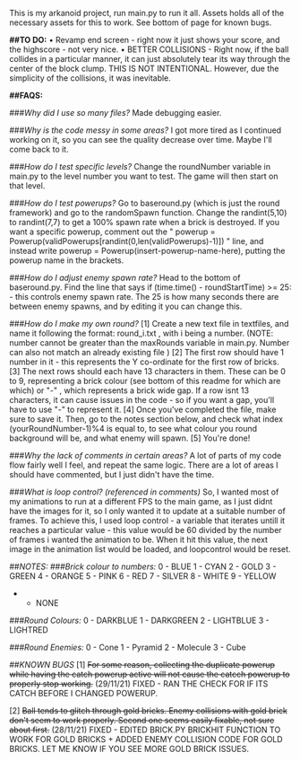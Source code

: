 This is my arkanoid project, run main.py to run it all. Assets holds all of the necessary assets for this to work. See bottom of page for known bugs. 

**##TO DO:**
• Revamp end screen - right now it just shows your score, and the highscore - not very nice. 
• BETTER COLLISIONS - Right now, if the ball collides in a particular manner, it can just absolutely tear its way through the center of the block clump. THIS IS NOT INTENTIONAL. However, due the simplicity of the collisions, it was inevitable. 

**##FAQS:**

###*Why did I use so many files?* 
Made debugging easier. 

###*Why is the code messy in some areas?*
I got more tired as I continued working on it, so you can see the quality decrease over time. Maybe I'll come back to it. 

###*How do I test specific levels?*
Change the roundNumber variable in main.py to the level number you want to test. The game will then start on that level. 

###*How do I test powerups?*
Go to baseround.py (which is just the round framework) and go to the randomSpawn function. Change the randint(5,10) to randint(7,7) to get a 100% spawn rate when a brick is destroyed. If you want a specific powerup, comment out the " powerup = Powerup(validPowerups[randint(0,len(validPowerups)-1)]) " line, and instead write powerup = Powerup(insert-powerup-name-here), putting the powerup name in the brackets.

###*How do I adjust enemy spawn rate?*
Head to the bottom of baseround.py. Find the line that says if (time.time() - roundStartTime) >= 25:  - this controls enemy spawn rate. The 25 is how many seconds there are between enemy spawns, and by editing it you can change this. 

###*How do I make my own round?* 
[1] Create a new text file in textfiles, and name it following the format: round_i.txt , with i being a number. (NOTE: number cannot be greater than the maxRounds variable in main.py. Number can also not match an already existing file )
[2] The first row should have 1 number in it - this represents the Y co-ordinate for the first row of bricks. 
[3] The next rows should each have 13 characters in them. These can be 0 to 9, representing a brick colour (see bottom of this readme for which are which) or "-" , which represents a brick wide gap. If a row isnt 13 characters, it can cause issues in the code - so if you want a gap, you'll have to use "-" to represent it.
[4] Once you've completed the file, make sure to save it. Then, go to the notes section below, and check what index (yourRoundNumber-1)%4 is equal to, to see what colour you round background will be, and what enemy will spawn. 
[5] You're done! 

###*Why the lack of comments in certain areas?*
A lot of parts of my code flow fairly well I feel, and repeat the same logic. There are a lot of areas I should have commented, but I just didn't have the time. 

###*What is loop control? (referenced in comments)*
So, I wanted most of my animations to run at a different FPS to the main game, as I just didnt have the images for it, so I only wanted it to update at a suitable number of frames. To achieve this, I used loop control - a variable that iterates untill it reaches a particular value - this value would be 60 divided by the number of frames i wanted the animation to be. When it hit this value, the next image in the animation list would be loaded, and loopcontrol would be reset.  



##*NOTES:*
###*Brick colour to numbers:*
0 - BLUE
1 - CYAN
2 - GOLD
3 - GREEN
4 - ORANGE
5 - PINK
6 - RED
7 - SILVER
8 - WHITE
9 - YELLOW
- - NONE

###*Round Colours:*
0 - DARKBLUE
1 - DARKGREEN
2 - LIGHTBLUE
3 - LIGHTRED

###*Round Enemies:*
0 - Cone
1 - Pyramid
2 - Molecule
3 - Cube 




##*KNOWN BUGS*
[1] ~~For some reason, collecting the duplicate powerup while having the catch powerup active will not cause the catcch powerup to properly stop working.~~ (29/11/21) FIXED - RAN THE CHECK FOR IF ITS CATCH BEFORE I CHANGED POWERUP. 

[2] ~~Ball tends to glitch through gold bricks. Enemy collisions with gold brick don't seem to work properly. Second one seems easily fixable, not sure about first.~~ (28/11/21) FIXED - EDITED BRICK.PY BRICKHIT FUNCTION TO WORK FOR GOLD BRICKS + ADDED ENEMY COLLISION CODE FOR GOLD BRICKS. LET ME KNOW IF YOU SEE MORE GOLD BRICK ISSUES. 
